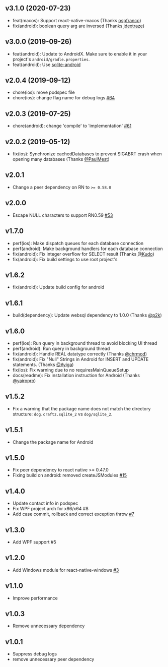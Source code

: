 ## v3.1.0 (2020-07-23)

- feat(macos): Support react-native-macos (Thanks [ospfranco](https://github.com/craftzdog/react-native-sqlite-2/issues/81))
- fix(android): boolean query arg are inversed (Thanks [jdextraze](https://github.com/craftzdog/react-native-sqlite-2/issues/74))

## v3.0.0 (2019-09-26)

- feat(android): Update to AndroidX. Make sure to enable it in your project's `android/gradle.properties`.
- feat(android): Use [sqlite-android](https://github.com/requery/sqlite-android)

## v2.0.4 (2019-09-12)

- chore(ios): move podspec file
- chore(ios): change flag name for debug logs [#64](https://github.com/craftzdog/react-native-sqlite-2/pull/64)

## v2.0.3 (2019-07-25)

- chore(android): change 'compile' to 'implementation' [#61](https://github.com/craftzdog/react-native-sqlite-2/pull/61)

## v2.0.2 (2019-05-12)

- fix(ios): Synchronize cachedDatabases to prevent SIGABRT crash when opening many databases (Thanks [@PaulMest](https://github.com/craftzdog/react-native-sqlite-2/pull/58))

## v2.0.1

- Change a peer dependency on RN to `>= 0.58.0`

## v2.0.0

- Escape NULL characters to support RN0.59 [#53](https://github.com/craftzdog/react-native-sqlite-2/pull/53)

## v1.7.0

- perf(ios): Make dispatch queues for each database connection
- perf(android): Make background handlers for each database connection
- fix(android): Fix integer overflow for SELECT result (Thanks [@Kudo](https://github.com/Kudo))
- fix(android): Fix build settings to use root project's

## v1.6.2

- fix(android): Update build config for android

## v1.6.1

- build(dependency): Update websql dependency to 1.0.0 (Thanks [@p2k](https://github.com/p2k))

## v1.6.0

- perf(ios): Run query in background thread to avoid blocking UI thread
- perf(android): Run query in background thread
- fix(android): Handle REAL datatype correctly (Thanks [@chrmod](https://github.com/chrmod))
- fix(android): Fix "Null" Strings in Android for INSERT and UPDATE statements. (Thanks [@Ayiga](https://github.com/Ayiga))
- fix(ios): Fix warning due to no requiresMainQueueSetup
- docs(readme): Fix installation instruction for Android (Thanks [@yairopro](https://github.com/yairopro))

## v1.5.2

- Fix a warning that the package name does not match the directory structure: `dog.craftz.sqlite_2` vs `dog/sqlite_2`.

## v1.5.1

- Change the package name for Android

## v1.5.0

- Fix peer dependency to react native >= 0.47.0
- Fixing build on android: removed createJSModules [#15](https://github.com/craftzdog/react-native-sqlite-2/pull/15)

## v1.4.0

- Update contact info in podspec
- Fix WPF project arch for x86/x64 #8
- Add case commit, rollback and correct exception throw [#7](https://github.com/craftzdog/react-native-sqlite-2/pull/7)

## v1.3.0

- Add WPF support #5

## v1.2.0

- Add Windows module for react-native-windows [#3](https://github.com/craftzdog/react-native-sqlite-2/pull/3)

## v1.1.0

- Improve performance

## v1.0.3

- Remove unnecessary dependency

## v1.0.1

- Suppress debug logs
- remove unnecessary peer dependency
